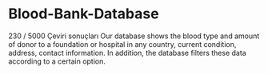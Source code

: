 # Blood-Bank-Database
230 / 5000 Çeviri sonuçları Our database shows the blood type and amount of donor to a foundation or hospital in any country, current condition, address, contact information. In addition, the database filters these data according to a certain option.
